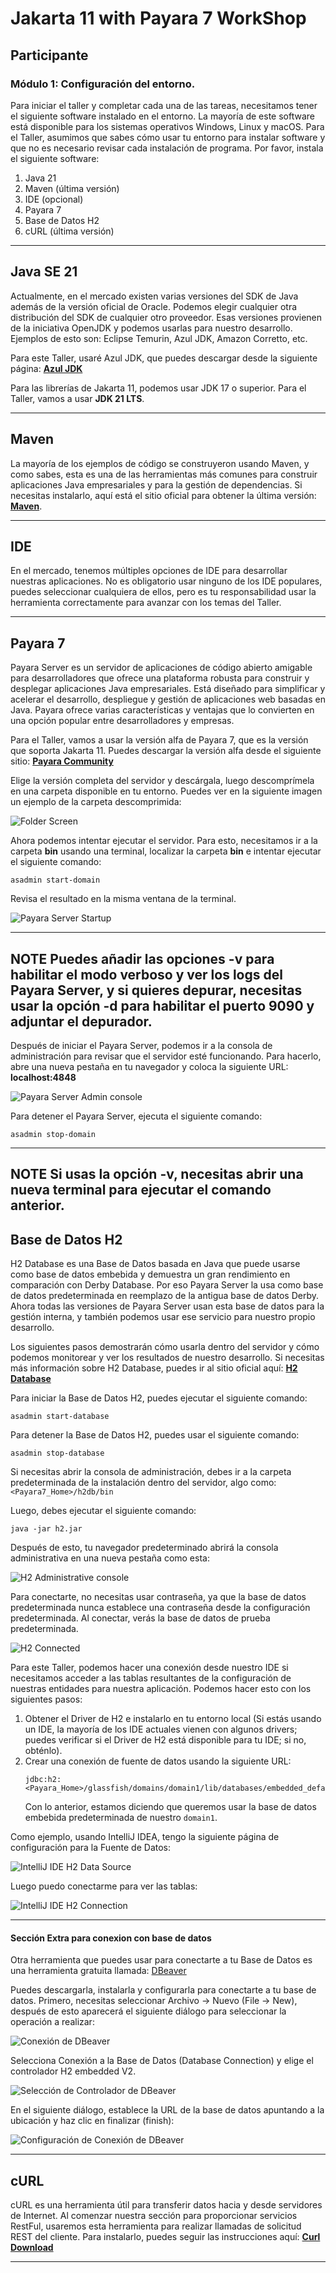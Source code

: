 # Jakarta 11 with Payara 7 WorkShop

## Participante

### **Módulo 1: Configuración del entorno.**

Para iniciar el taller y completar cada una de las tareas, necesitamos tener el siguiente software instalado en el entorno. La mayoría de este software está disponible para los sistemas operativos Windows, Linux y macOS. Para el Taller, asumimos que sabes cómo usar tu entorno para instalar software y que no es necesario revisar cada instalación de programa. Por favor, instala el siguiente software:

1.  Java 21
2.  Maven (última versión)
3.  IDE (opcional)
4.  Payara 7
5.  Base de Datos H2
6.  cURL (última versión)

-----

## Java SE 21

Actualmente, en el mercado existen varias versiones del SDK de Java además de la versión oficial de Oracle. Podemos elegir cualquier otra distribución del SDK de cualquier otro proveedor. Esas versiones provienen de la iniciativa OpenJDK y podemos usarlas para nuestro desarrollo. Ejemplos de esto son: Eclipse Temurin, Azul JDK, Amazon Corretto, etc.

Para este Taller, usaré Azul JDK, que puedes descargar desde la siguiente página: **[Azul JDK](https://www.azul.com/downloads/?package=jdk#zulu)**

Para las librerías de Jakarta 11, podemos usar JDK 17 o superior. Para el Taller, vamos a usar **JDK 21 LTS**.

-----

## Maven

La mayoría de los ejemplos de código se construyeron usando Maven, y como sabes, esta es una de las herramientas más comunes para construir aplicaciones Java empresariales y para la gestión de dependencias. Si necesitas instalarlo, aquí está el sitio oficial para obtener la última versión: **[Maven](https://maven.apache.org/download.cgi)**.

-----

## IDE

En el mercado, tenemos múltiples opciones de IDE para desarrollar nuestras aplicaciones. No es obligatorio usar ninguno de los IDE populares, puedes seleccionar cualquiera de ellos, pero es tu responsabilidad usar la herramienta correctamente para avanzar con los temas del Taller.

-----

## Payara 7

Payara Server es un servidor de aplicaciones de código abierto amigable para desarrolladores que ofrece una plataforma robusta para construir y desplegar aplicaciones Java empresariales. Está diseñado para simplificar y acelerar el desarrollo, despliegue y gestión de aplicaciones web basadas en Java. Payara ofrece varias características y ventajas que lo convierten en una opción popular entre desarrolladores y empresas.

Para el Taller, vamos a usar la versión alfa de Payara 7, que es la versión que soporta Jakarta 11. Puedes descargar la versión alfa desde el siguiente sitio: **[Payara Community](https://www.payara.fish/downloads/payara-platform-community-edition/)**

Elige la versión completa del servidor y descárgala, luego descomprímela en una carpeta disponible en tu entorno. Puedes ver en la siguiente imagen un ejemplo de la carpeta descomprimida:

![Folder Screen](img/folderPayaraDecompressed.png)

Ahora podemos intentar ejecutar el servidor. Para esto, necesitamos ir a la carpeta **bin** usando una terminal, localizar la carpeta **bin** e intentar ejecutar el siguiente comando:

```console
asadmin start-domain
```

Revisa el resultado en la misma ventana de la terminal.

![Payara Server Startup](img/payaraServerStartup.png)

---
**NOTE** 
Puedes añadir las opciones **-v** para habilitar el modo verboso y ver los logs del Payara Server, y si quieres depurar, necesitas usar la opción **-d** para habilitar el puerto 9090 y adjuntar el depurador.
----

Después de iniciar el Payara Server, podemos ir a la consola de administración para revisar que el servidor esté funcionando. Para hacerlo, abre una nueva pestaña en tu navegador y coloca la siguiente URL: **localhost:4848**

![Payara Server Admin console](img/payaraServerAdminConsole.png)

Para detener el Payara Server, ejecuta el siguiente comando:

```console
asadmin stop-domain
```

---
**NOTE** 
Si usas la opción **-v**, necesitas abrir una nueva terminal para ejecutar el comando anterior.
---

## Base de Datos H2

H2 Database es una Base de Datos basada en Java que puede usarse como base de datos embebida y demuestra un gran rendimiento en comparación con Derby Database. Por eso Payara Server la usa como base de datos predeterminada en reemplazo de la antigua base de datos Derby. Ahora todas las versiones de Payara Server usan esta base de datos para la gestión interna, y también podemos usar ese servicio para nuestro propio desarrollo.

Los siguientes pasos demostrarán cómo usarla dentro del servidor y cómo podemos monitorear y ver los resultados de nuestro desarrollo. Si necesitas más información sobre H2 Database, puedes ir al sitio oficial aquí: **[H2 Database](https://www.h2database.com/html/main.html)**

Para iniciar la Base de Datos H2, puedes ejecutar el siguiente comando:

```console
asadmin start-database
```

Para detener la Base de Datos H2, puedes usar el siguiente comando:

```console
asadmin stop-database
```

Si necesitas abrir la consola de administración, debes ir a la carpeta predeterminada de la instalación dentro del servidor, algo como: `<Payara7_Home>/h2db/bin`

Luego, debes ejecutar el siguiente comando:

```console
java -jar h2.jar
```

Después de esto, tu navegador predeterminado abrirá la consola administrativa en una nueva pestaña como esta:

![H2 Administrative console](img/administrativeConsoleH2Local.png)

Para conectarte, no necesitas usar contraseña, ya que la base de datos predeterminada nunca establece una contraseña desde la configuración predeterminada. Al conectar, verás la base de datos de prueba predeterminada.

![H2 Connected](img/administrativeConsoleH2Running.png)

Para este Taller, podemos hacer una conexión desde nuestro IDE si necesitamos acceder a las tablas resultantes de la configuración de nuestras entidades para nuestra aplicación. Podemos hacer esto con los siguientes pasos:

1.  Obtener el Driver de H2 e instalarlo en tu entorno local (Si estás usando un IDE, la mayoría de los IDE actuales vienen con algunos drivers; puedes verificar si el Driver de H2 está disponible para tu IDE; si no, obténlo).
2.  Crear una conexión de fuente de datos usando la siguiente URL:
    ```h2
    jdbc:h2:<Payara_Home>/glassfish/domains/domain1/lib/databases/embedded_default;AUTO_SERVER=TRUE
    ```
    Con lo anterior, estamos diciendo que queremos usar la base de datos embebida predeterminada de nuestro `domain1`.

Como ejemplo, usando IntelliJ IDEA, tengo la siguiente página de configuración para la Fuente de Datos:

![IntelliJ IDE H2 Data Source](img/intelliJIdeaDataSourceForEmbeddedH2.png)

Luego puedo conectarme para ver las tablas:

![IntelliJ IDE H2 Connection](img/intelliJIdeaConnectionDatabase.png)

-----

#### Sección Extra para conexion con base de datos

Otra herramienta que puedes usar para conectarte a tu Base de Datos es una herramienta gratuita llamada: [DBeaver](https://dbeaver.io/)

Puedes descargarla, instalarla y configurarla para conectarte a tu base de datos. Primero, necesitas seleccionar Archivo -> Nuevo (File -> New), después de esto aparecerá el siguiente diálogo para seleccionar la operación a realizar:

![Conexión de DBeaver](img/dBeaverDatabaseConnection.png)

Selecciona Conexión a la Base de Datos (Database Connection) y elige el controlador H2 embedded V2.

![Selección de Controlador de DBeaver](img/dBeaverDriverSelection.png)

En el siguiente diálogo, establece la URL de la base de datos apuntando a la ubicación y haz clic en finalizar (finish):

![Configuración de Conexión de DBeaver](img/dBeaverConnectionSettings.png)

-----

## cURL

cURL es una herramienta útil para transferir datos hacia y desde servidores de Internet. Al comenzar nuestra sección para proporcionar servicios RestFul, usaremos esta herramienta para realizar llamadas de solicitud REST del cliente. Para instalarlo, puedes seguir las instrucciones aquí: **[Curl Download](https://curl.se/download.html)**

-----